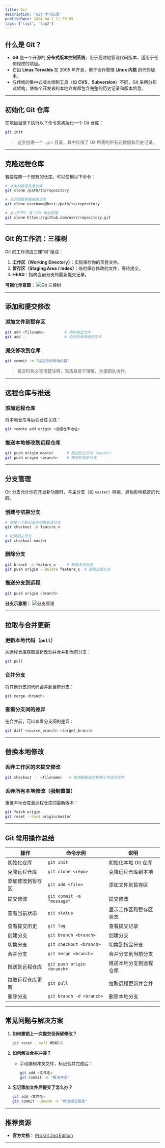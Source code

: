 ```yaml
---
title: Git
description: 'Git 学习记录'
publishDate: 2024-04-1 21:33:05
tags: ['tag1', 'tag2']
---
```


## 什么是 Git？

- **Git** 是一个开源的 **分布式版本控制系统**，用于高效地管理代码版本，适用于任何规模的项目。
- 它由 **Linus Torvalds** 在 2005 年开发，用于协作管理 **Linux 内核** 的代码版本。
- 与传统的集中式版本控制工具（如 **CVS**、**Subversion**）不同，Git 采用分布式架构，使每个开发者的本地仓库都包含完整的历史记录和版本信息。

---

## 初始化 Git 仓库

在项目目录下执行以下命令来初始化一个 Git 仓库：

~~~bash
git init
~~~

> 这会创建一个 `.git` 目录，其中存储了 Git 所需的所有元数据和历史记录。

---

## 克隆远程仓库

若要克隆一个现有的仓库，可以使用以下命令：

~~~bash
# 从本地路径克隆仓库
git clone /path/to/repository

# 从远程服务器克隆仓库
git clone username@host:/path/to/repository

# 从 HTTPS 或 SSH 地址克隆
git clone https://github.com/user/repository.git
~~~

---

## Git 的工作流：三棵树

Git 的工作流由三棵“树”组成：

1. **工作区（Working Directory）**：实际保存你的项目文件。
2. **暂存区（Staging Area / Index）**：临时保存修改的文件，等待提交。
3. **HEAD**：指向当前分支的最新提交记录。

**可视化示意图：**
![Git 三棵树](https://cdn.itmt.io/bed/2025/08/git-workflow.png)

---

## 添加和提交修改

### 添加文件到暂存区

~~~bash
git add <filename>         # 添加指定文件
git add .                  # 添加所有修改的文件
~~~

### 提交修改到仓库

~~~bash
git commit -m "描述你的改动内容"
~~~

> 提交时务必写清楚注释，简洁且易于理解，方便团队协作。

---

## 远程仓库与推送

### 添加远程仓库

将本地仓库与远程仓库关联：

~~~bash
git remote add origin <远程仓库地址>
~~~

### 推送本地修改到远程仓库

~~~bash
git push origin master      # 推送到主分支（master）
git push origin <branch>    # 推送到指定分支
~~~

---

## 分支管理

Git 分支允许你在开发新功能时，与主分支（如 `master`）隔离，避免影响稳定的代码。

### 创建与切换分支

~~~bash
# 创建一个新分支并切换到该分支
git checkout -b feature_x

# 切换回主分支
git checkout master
~~~

### 删除分支

~~~bash
git branch -d feature_x     # 删除本地分支
git push origin --delete feature_x  # 删除远程分支
~~~

### 推送分支到远程

~~~bash
git push origin <branch>
~~~

**分支示意图：**
![分支管理](https://cdn.itmt.io/bed/2025/08/git-branch.png)

---

## 拉取与合并更新

### 更新本地代码（`pull`）

从远程仓库获取最新改动并合并到当前分支：

~~~bash
git pull
~~~

### 合并分支

将其他分支的代码合并到当前分支：

~~~bash
git merge <branch>
~~~

### 查看分支间的差异

在合并前，可以查看分支间的差异：

~~~bash
git diff <source_branch> <target_branch>
~~~

---

## 替换本地修改

### 丢弃工作区的未提交修改

~~~bash
git checkout -- <filename>   # 使用最新提交替换工作区的文件
~~~

### 丢弃所有本地修改（强制重置）

重置本地仓库至远程仓库的最新版本：

~~~bash
git fetch origin
git reset --hard origin/master
~~~

---

## Git 常用操作总结

| 操作             | 命令示例                   | 说明                   |
| ---------------- | -------------------------- | ---------------------- |
| 初始化仓库       | `git init`                 | 初始化本地 Git 仓库    |
| 克隆远程仓库     | `git clone <repo>`         | 克隆远程仓库到本地     |
| 添加修改到暂存区 | `git add <file>`           | 添加文件到暂存区       |
| 提交修改         | `git commit -m "message"`  | 提交修改               |
| 查看当前状态     | `git status`               | 显示工作区和暂存区状态 |
| 查看提交历史     | `git log`                  | 查看提交记录           |
| 创建分支         | `git branch <branch>`      | 创建分支               |
| 切换分支         | `git checkout <branch>`    | 切换到指定分支         |
| 合并分支         | `git merge <branch>`       | 合并分支到当前分支     |
| 推送到远程仓库   | `git push origin <branch>` | 推送本地分支到远程仓库 |
| 拉取远程仓库更新 | `git pull`                 | 拉取远程更新并合并     |
| 删除分支         | `git branch -d <branch>`   | 删除本地分支           |

---

## 常见问题与解决方案

1. **如何撤销上一次提交但保留修改？**
   ~~~bash
   git reset --soft HEAD~1
   ~~~

2. **如何解决合并冲突？**
   - 手动编辑冲突文件，标记合并完成后：
     ~~~bash
     git add <文件名>
     git commit -m "解决冲突"
     ~~~

3. **忘记添加文件后提交了怎么办？**
   ~~~bash
   git add <文件名>
   git commit --amend -m "修改提交信息"
   ~~~

---

## 推荐资源

- **官方文档**： [Pro Git 2nd Edition](https://git-scm.com/book/zh/v2)

---
